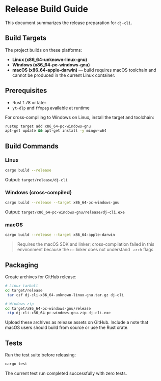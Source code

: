 # Release Build Guide

This document summarizes the release preparation for `dj-cli`.

## Build Targets

The project builds on these platforms:

- **Linux (x86_64-unknown-linux-gnu)**
- **Windows (x86_64-pc-windows-gnu)**
- **macOS (x86_64-apple-darwin)** — build requires macOS toolchain and cannot be produced in the current Linux container.

## Prerequisites

- Rust 1.78 or later
- `yt-dlp` and `ffmpeg` available at runtime

For cross-compiling to Windows on Linux, install the target and toolchain:

```bash
rustup target add x86_64-pc-windows-gnu
apt-get update && apt-get install -y mingw-w64
```

## Build Commands

### Linux
```bash
cargo build --release
```
Output: `target/release/dj-cli`

### Windows (cross-compiled)
```bash
cargo build --release --target x86_64-pc-windows-gnu
```
Output: `target/x86_64-pc-windows-gnu/release/dj-cli.exe`

### macOS
```bash
cargo build --release --target x86_64-apple-darwin
```
> Requires the macOS SDK and linker; cross-compilation failed in this environment because the `cc` linker does not understand `-arch` flags.

## Packaging

Create archives for GitHub release:

```bash
# Linux tarball
cd target/release
 tar czf dj-cli-x86_64-unknown-linux-gnu.tar.gz dj-cli

# Windows zip
cd target/x86_64-pc-windows-gnu/release
 zip dj-cli-x86_64-pc-windows-gnu.zip dj-cli.exe
```

Upload these archives as release assets on GitHub. Include a note that macOS users should build from source or use the Rust crate.

## Tests

Run the test suite before releasing:
```bash
cargo test
```

The current test run completed successfully with zero tests.

